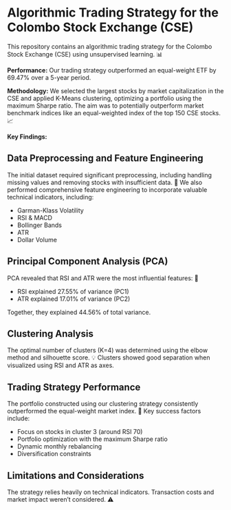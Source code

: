 # Algorithmic Trading Strategy for the Colombo Stock Exchange (CSE)

This repository contains an algorithmic trading strategy for the Colombo Stock Exchange (CSE) using unsupervised learning. 📊

**Performance:** Our trading strategy outperformed an equal-weight ETF by 69.47% over a 5-year period.

**Methodology:** We selected the largest stocks by market capitalization in the CSE and applied K-Means clustering, optimizing a portfolio using the maximum Sharpe ratio. The aim was to potentially outperform market benchmark indices like an equal-weighted index of the top 150 CSE stocks. 📈

**Key Findings:**

## Data Preprocessing and Feature Engineering

The initial dataset required significant preprocessing, including handling missing values and removing stocks with insufficient data. 📂 We also performed comprehensive feature engineering to incorporate valuable technical indicators, including:

*   Garman-Klass Volatility
*   RSI & MACD
*   Bollinger Bands
*   ATR
*   Dollar Volume

## Principal Component Analysis (PCA)

PCA revealed that RSI and ATR were the most influential features: 🔄

*   RSI explained 27.55% of variance (PC1)
*   ATR explained 17.01% of variance (PC2)

Together, they explained 44.56% of total variance.

## Clustering Analysis

The optimal number of clusters (K=4) was determined using the elbow method and silhouette score. 💡 Clusters showed good separation when visualized using RSI and ATR as axes.

## Trading Strategy Performance

The portfolio constructed using our clustering strategy consistently outperformed the equal-weight market index. 🚀 Key success factors include:

*   Focus on stocks in cluster 3 (around RSI 70)
*   Portfolio optimization with the maximum Sharpe ratio
*   Dynamic monthly rebalancing
*   Diversification constraints

## Limitations and Considerations

The strategy relies heavily on technical indicators. Transaction costs and market impact weren’t considered. ⚠️
